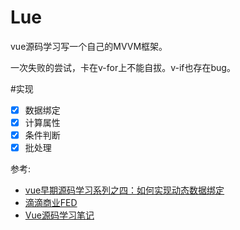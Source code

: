 # Lue
vue源码学习写一个自己的MVVM框架。

一次失败的尝试，卡在v-for上不能自拔。v-if也存在bug。

#实现
- [x] 数据绑定
- [x] 计算属性
- [x] 条件判断
- [x] 批处理

参考:
- [vue早期源码学习系列之四：如何实现动态数据绑定](https://github.com/youngwind/blog/issues/87)
- [滴滴商业FED](https://defed.github.io/categories/Vue/)
- [Vue源码学习笔记](http://jiongks.name/blog/vue-code-review/)

